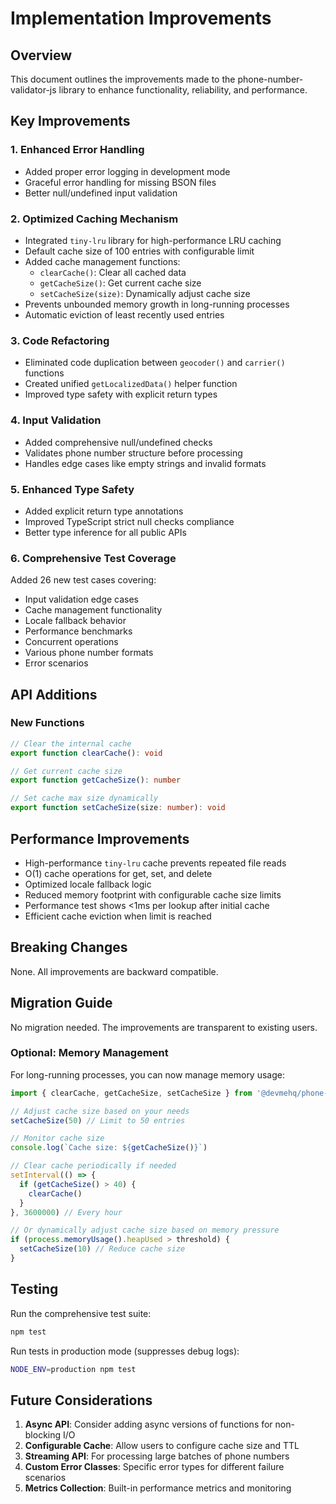 # Implementation Improvements

## Overview
This document outlines the improvements made to the phone-number-validator-js library to enhance functionality, reliability, and performance.

## Key Improvements

### 1. Enhanced Error Handling
- Added proper error logging in development mode
- Graceful error handling for missing BSON files
- Better null/undefined input validation

### 2. Optimized Caching Mechanism
- Integrated `tiny-lru` library for high-performance LRU caching
- Default cache size of 100 entries with configurable limit
- Added cache management functions:
  - `clearCache()`: Clear all cached data
  - `getCacheSize()`: Get current cache size
  - `setCacheSize(size)`: Dynamically adjust cache size
- Prevents unbounded memory growth in long-running processes
- Automatic eviction of least recently used entries

### 3. Code Refactoring
- Eliminated code duplication between `geocoder()` and `carrier()` functions
- Created unified `getLocalizedData()` helper function
- Improved type safety with explicit return types

### 4. Input Validation
- Added comprehensive null/undefined checks
- Validates phone number structure before processing
- Handles edge cases like empty strings and invalid formats

### 5. Enhanced Type Safety
- Added explicit return type annotations
- Improved TypeScript strict null checks compliance
- Better type inference for all public APIs

### 6. Comprehensive Test Coverage
Added 26 new test cases covering:
- Input validation edge cases
- Cache management functionality
- Locale fallback behavior
- Performance benchmarks
- Concurrent operations
- Various phone number formats
- Error scenarios

## API Additions

### New Functions

```typescript
// Clear the internal cache
export function clearCache(): void

// Get current cache size
export function getCacheSize(): number

// Set cache max size dynamically
export function setCacheSize(size: number): void
```

## Performance Improvements

- High-performance `tiny-lru` cache prevents repeated file reads
- O(1) cache operations for get, set, and delete
- Optimized locale fallback logic
- Reduced memory footprint with configurable cache size limits
- Performance test shows <1ms per lookup after initial cache
- Efficient cache eviction when limit is reached

## Breaking Changes

None. All improvements are backward compatible.

## Migration Guide

No migration needed. The improvements are transparent to existing users.

### Optional: Memory Management
For long-running processes, you can now manage memory usage:

```typescript
import { clearCache, getCacheSize, setCacheSize } from '@devmehq/phone-number-validator-js'

// Adjust cache size based on your needs
setCacheSize(50) // Limit to 50 entries

// Monitor cache size
console.log(`Cache size: ${getCacheSize()}`)

// Clear cache periodically if needed
setInterval(() => {
  if (getCacheSize() > 40) {
    clearCache()
  }
}, 3600000) // Every hour

// Or dynamically adjust cache size based on memory pressure
if (process.memoryUsage().heapUsed > threshold) {
  setCacheSize(10) // Reduce cache size
}
```

## Testing

Run the comprehensive test suite:
```bash
npm test
```

Run tests in production mode (suppresses debug logs):
```bash
NODE_ENV=production npm test
```

## Future Considerations

1. **Async API**: Consider adding async versions of functions for non-blocking I/O
2. **Configurable Cache**: Allow users to configure cache size and TTL
3. **Streaming API**: For processing large batches of phone numbers
4. **Custom Error Classes**: Specific error types for different failure scenarios
5. **Metrics Collection**: Built-in performance metrics and monitoring